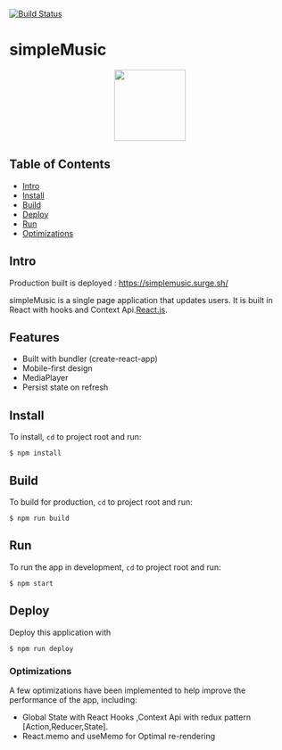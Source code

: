 [![Build Status](https://travis-ci.com/NickolasBenakis/musicApp.svg?branch=master)](https://travis-ci.com/NickolasBenakis/musicApp)

# simpleMusic

<p align="center">
  <img width="128" height="128" src="https://res.cloudinary.com/nickolasben/image/upload/v1583446773/music/gjkicgawjijo34ofwezw.png">
</p>

## Table of Contents

- [Intro](#intro)
- [Install](#install)
- [Build](#build)
- [Deploy](#deploy)
- [Run](#run)
- [Optimizations](#Optimizations)

## Intro

Production built is deployed : https://simplemusic.surge.sh/

simpleMusic is a single page application that updates users.
It is built in React with hooks and Context Api.[React.js](https://reactjs.org/).

## Features

- Built with bundler (create-react-app)
- Mobile-first design
- MediaPlayer
- Persist state on refresh

## Install

To install, `cd` to project root and run:

```
$ npm install
```

## Build

To build for production, `cd` to project root and run:

```
$ npm run build
```

## Run

To run the app in development, `cd` to project root and run:

```
$ npm start
```

## Deploy

Deploy this application with

```
$ npm run deploy
```

### Optimizations

A few optimizations have been implemented to help improve the performance of the app, including:

- Global State with React Hooks ,Context Api with redux pattern [Action,Reducer,State].
- React.memo and useMemo for Optimal re-rendering
